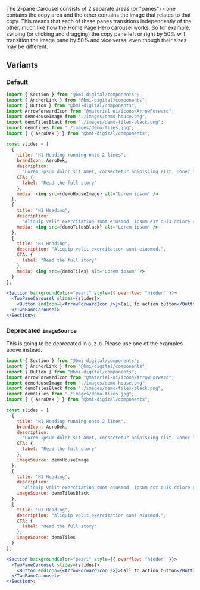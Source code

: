 The 2-pane Carousel consists of 2 separate areas (or "panes") - one contains the copy area and the other contains the image that relates to that copy. This means that each of these panes transitions independently of the other, much like how the Home Page Hero carousel works. So for example, swiping (or clicking and dragging) the copy pane left or right by 50% will transition the image pane by 50% and vice versa, even though their sizes may be different.

## Variants

### Default

```jsx
import { Section } from "@bmi-digital/components";
import { AnchorLink } from "@bmi-digital/components";
import { Button } from "@bmi-digital/components";
import ArrowForwardIcon from "@material-ui/icons/ArrowForward";
import demoHouseImage from "./images/demo-house.png";
import demoTilesBlack from "./images/demo-tiles-black.png";
import demoTiles from "./images/demo-tiles.jpg";
import { { AeroDek } } from "@bmi-digital/components";

const slides = [
  {
    title: "H1 Heading running onto 2 lines",
    brandIcon: AeroDek,
    description:
      "Lorem ipsum dolor sit amet, consectetur adipiscing elit. Donec ligula nisi, condimentum facilisis hendrerit eget, sollicitudin non sapien. Class aptent taciti sociosqu ad litora.",
    CTA: {
      label: "Read the full story"
    },
    media: <img src={demoHouseImage} alt="Lorem ipsum" />
  },
  {
    title: "H1 Heading",
    description:
      "Aliquip velit exercitation sunt eiusmod. Ipsum est quis dolore cupidatat nisi reprehenderit aliquip exercitation. Magna mollit Lorem est aliqua consequat officia cillum dolor.",
    media: <img src={demoTilesBlack} alt="Lorem ipsum" />
  },
  {
    title: "H1 Heading",
    description: "Aliquip velit exercitation sunt eiusmod.",
    CTA: {
      label: "Read the full story"
    },
    media: <img src={demoTiles} alt="Lorem ipsum" />
  }
];

<Section backgroundColor="pearl" style={{ overflow: "hidden" }}>
  <TwoPaneCarousel slides={slides}>
    <Button endIcon={<ArrowForwardIcon />}>Call to action button</Button>
  </TwoPaneCarousel>
</Section>;
```

### Deprecated `imageSource`

This is going to be deprecated in `0.2.0`. Please use one of the examples above instead.

```jsx
import { Section } from "@bmi-digital/components";
import { AnchorLink } from "@bmi-digital/components";
import { Button } from "@bmi-digital/components";
import ArrowForwardIcon from "@material-ui/icons/ArrowForward";
import demoHouseImage from "./images/demo-house.png";
import demoTilesBlack from "./images/demo-tiles-black.png";
import demoTiles from "./images/demo-tiles.jpg";
import { { AeroDek } } from "@bmi-digital/components";

const slides = [
  {
    title: "H1 Heading running onto 2 lines",
    brandIcon: AeroDek,
    description:
      "Lorem ipsum dolor sit amet, consectetur adipiscing elit. Donec ligula nisi, condimentum facilisis hendrerit eget, sollicitudin non sapien. Class aptent taciti sociosqu ad litora.",
    CTA: {
      label: "Read the full story"
    },
    imageSource: demoHouseImage
  },
  {
    title: "H1 Heading",
    description:
      "Aliquip velit exercitation sunt eiusmod. Ipsum est quis dolore cupidatat nisi reprehenderit aliquip exercitation. Magna mollit Lorem est aliqua consequat officia cillum dolor.",
    imageSource: demoTilesBlack
  },
  {
    title: "H1 Heading",
    description: "Aliquip velit exercitation sunt eiusmod.",
    CTA: {
      label: "Read the full story"
    },
    imageSource: demoTiles
  }
];

<Section backgroundColor="pearl" style={{ overflow: "hidden" }}>
  <TwoPaneCarousel slides={slides}>
    <Button endIcon={<ArrowForwardIcon />}>Call to action button</Button>
  </TwoPaneCarousel>
</Section>;
```
